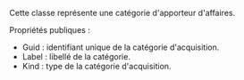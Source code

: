 Cette classe représente une catégorie d'apporteur d'affaires.

Propriétés publiques :
- Guid : identifiant unique de la catégorie d'acquisition.
- Label : libellé de la catégorie.
- Kind : type de la catégorie d'acquisition.